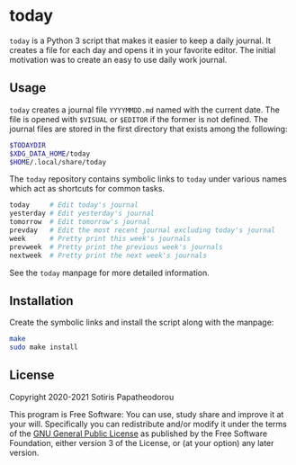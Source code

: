 <!-- SPDX-FileCopyrightText: 2020-2021 Sotiris Papatheodorou -->
<!-- SPDX-License-Identifier: GPL-3.0-or-later -->

# today

`today` is a Python 3 script that makes it easier to keep a daily journal. It
creates a file for each day and opens it in your favorite editor. The initial
motivation was to create an easy to use daily work journal.



## Usage

`today` creates a journal file `YYYYMMDD.md` named with the current date. The
file is opened with `$VISUAL` or `$EDITOR` if the former is not defined. The
journal files are stored in the first directory that exists among the
following:

``` bash
$TODAYDIR
$XDG_DATA_HOME/today
$HOME/.local/share/today
```

The `today` repository contains symbolic links to `today` under various names
which act as shortcuts for common tasks.

``` bash
today     # Edit today's journal
yesterday # Edit yesterday's journal
tomorrow  # Edit tomorrow's journal
prevday   # Edit the most recent journal excluding today's journal
week      # Pretty print this week's journals
prevweek  # Pretty print the previous week's journals
nextweek  # Pretty print the next week's journals
```

See the `today` manpage for more detailed information.



## Installation

Create the symbolic links and install the script along with the manpage:

``` bash
make
sudo make install
```



## License

Copyright 2020-2021 Sotiris Papatheodorou

This program is Free Software: You can use, study share and improve it at your
will. Specifically you can redistribute and/or modify it under the terms of the
[GNU General Public License](https://www.gnu.org/licenses/gpl.html) as
published by the Free Software Foundation, either version 3 of the License, or
(at your option) any later version.

